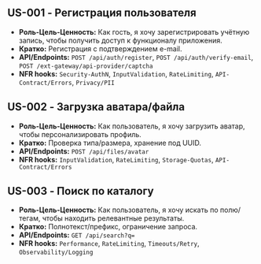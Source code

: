 ## US-001 - Регистрация пользователя

- **Роль-Цель-Ценность:** Как гость, я хочу зарегистрировать учётную запись, чтобы получить доступ к функционалу приложения.
- **Кратко:** Регистрация с подтверждением e-mail.
- **API/Endpoints:** `POST /api/auth/register`, `POST /api/auth/verify-email`, `POST /ext-gateway/api-provider/captcha`
- **NFR hooks:** `Security-AuthN`, `InputValidation`, `RateLimiting`, `API-Contract/Errors`, `Privacy/PII`

## US-002 - Загрузка аватара/файла

- **Роль-Цель-Ценность:** Как пользователь, я хочу загрузить аватар, чтобы персонализировать профиль.
- **Кратко:** Проверка типа/размера, хранение под UUID.
- **API/Endpoints:** `POST /api/files/avatar`
- **NFR hooks:** `InputValidation`, `RateLimiting`, `Storage-Quotas`, `API-Contract/Errors`

## US-003 - Поиск по каталогу

- **Роль-Цель-Ценность:** Как пользователь, я хочу искать по полю/тегам, чтобы находить релевантные результаты.
- **Кратко:** Полнотекст/префикс, ограничение запроса.
- **API/Endpoints:** `GET /api/search?q=`
- **NFR hooks:** `Performance`, `RateLimiting`, `Timeouts/Retry`, `Observability/Logging`
